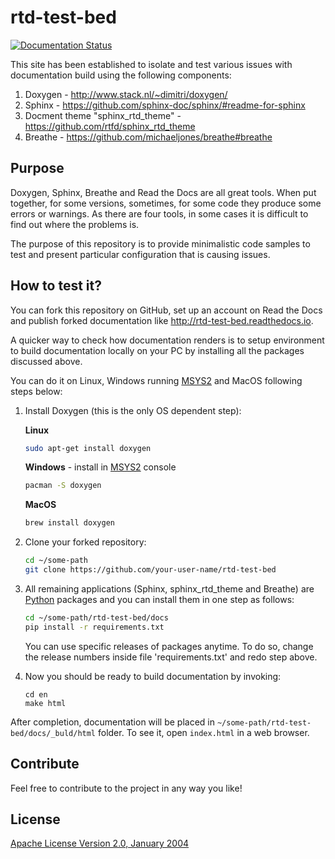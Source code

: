 # rtd-test-bed

[![Documentation Status](https://readthedocs.org/projects/rtd-test-bed/badge/?version=latest)](http://rtd-test-bed.readthedocs.io/en/latest/?badge=latest)

This site has been established to isolate and test various issues with documentation build using the following components:

1. Doxygen - http://www.stack.nl/~dimitri/doxygen/
2. Sphinx - https://github.com/sphinx-doc/sphinx/#readme-for-sphinx
3. Docment theme "sphinx_rtd_theme" - https://github.com/rtfd/sphinx_rtd_theme
4. Breathe - https://github.com/michaeljones/breathe#breathe


## Purpose

Doxygen, Sphinx, Breathe and Read the Docs are all great tools. When put together, for some versions, sometimes, for some code they produce some errors or warnings. As there are four tools, in some cases it is difficult to find out where the problems is.

The purpose of this repository is to provide minimalistic code samples to test and present particular configuration that is causing issues. 


## How to test it?

You can fork this repository on GitHub, set up an account on Read the Docs and publish forked documentation like http://rtd-test-bed.readthedocs.io.

A quicker way to check how documentation renders is to setup environment to build documentation locally on your PC by installing all the packages discussed above. 

You can do it on Linux, Windows running [MSYS2](http://www.msys2.org/) and MacOS following steps below:


1.  Install Doxygen (this is the only OS dependent step):

    **Linux**

    ```bash
    sudo apt-get install doxygen
    ```

    **Windows** - install in [MSYS2](http://www.msys2.org/) console

    ```bash
    pacman -S doxygen
    ```

    **MacOS**

    ```bash
    brew install doxygen
    ```

2.  Clone your forked repository:

    ```bash
    cd ~/some-path
    git clone https://github.com/your-user-name/rtd-test-bed
    ```

3.  All remaining applications (Sphinx, sphinx_rtd_theme and Breathe) are [Python](https://www.python.org/) packages and you can install them in one step as follows:

    ```bash
    cd ~/some-path/rtd-test-bed/docs
    pip install -r requirements.txt
    ```
    You can use specific releases of packages anytime. To do so, change the release numbers inside file 'requirements.txt' and redo step above.

4.  Now you should be ready to build documentation by invoking:

    ```
    cd en
    make html
    ```

After completion, documentation will be placed in `~/some-path/rtd-test-bed/docs/_buld/html` folder. To see it, open `index.html` in a web browser.  


## Contribute

Feel free to contribute to the project in any way you like!


## License

[Apache License Version 2.0, January 2004](LICENSE)
